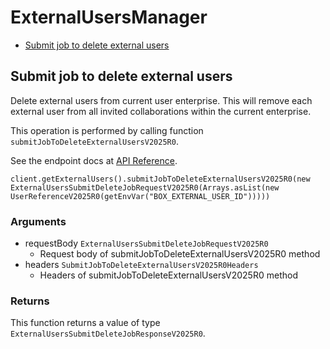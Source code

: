 # ExternalUsersManager


- [Submit job to delete external users](#submit-job-to-delete-external-users)

## Submit job to delete external users

Delete external users from current user enterprise. This will remove each
external user from all invited collaborations within the current enterprise.

This operation is performed by calling function `submitJobToDeleteExternalUsersV2025R0`.

See the endpoint docs at
[API Reference](https://developer.box.com/reference/v2025.0/post-external-users-submit-delete-job/).

<!-- sample post_external_users_submit_delete_job_v2025.0 -->
```
client.getExternalUsers().submitJobToDeleteExternalUsersV2025R0(new ExternalUsersSubmitDeleteJobRequestV2025R0(Arrays.asList(new UserReferenceV2025R0(getEnvVar("BOX_EXTERNAL_USER_ID")))))
```

### Arguments

- requestBody `ExternalUsersSubmitDeleteJobRequestV2025R0`
  - Request body of submitJobToDeleteExternalUsersV2025R0 method
- headers `SubmitJobToDeleteExternalUsersV2025R0Headers`
  - Headers of submitJobToDeleteExternalUsersV2025R0 method


### Returns

This function returns a value of type `ExternalUsersSubmitDeleteJobResponseV2025R0`.




